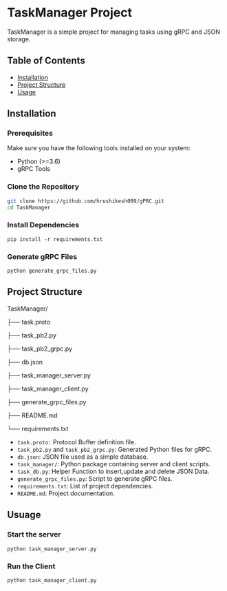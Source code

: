 # TaskManager Project

TaskManager is a simple project for managing tasks using gRPC and JSON storage.

## Table of Contents

- [Installation](#installation)
- [Project Structure](#project-structure)
- [Usage](#usage)

## Installation

### Prerequisites

Make sure you have the following tools installed on your system:

- Python (>=3.6)
- gRPC Tools

### Clone the Repository

```bash
git clone https://github.com/hrushikesh009/gPRC.git
cd TaskManager
```
### Install Dependencies
```
pip install -r requirements.txt
```

### Generate gRPC Files
```
python generate_grpc_files.py
```

## Project Structure
TaskManager/

├── task.proto

├── task_pb2.py

├── task_pb2_grpc.py

├── db.json

├── task_manager_server.py

├── task_manager_client.py

├── generate_grpc_files.py

├── README.md

└── requirements.txt

* `task.proto:` Protocol Buffer definition file.
* `task_pb2.py` and `task_pb2_grpc.py`: Generated Python files for gRPC.
* `db.json`: JSON file used as a simple database.
* `task_manager/`: Python package containing server and client scripts.
* `task_db.py`: Helper Function to insert,update and delete JSON Data.
* `generate_grpc_files.py`: Script to generate gRPC files.
* `requirements.txt`: List of project dependencies.
* `README.md`: Project documentation.

## Usuage

### Start the server
```
python task_manager_server.py
```

### Run the Client
```
python task_manager_client.py
```

